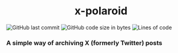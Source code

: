 <h1 align="center">x-polaroid</h1>

![GitHub last commit](https://img.shields.io/github/last-commit/alexandreaero/x-polaroid)
![GitHub code size in bytes](https://img.shields.io/github/languages/code-size/alexandreaero/x-polaroid)
![Lines of code](https://img.shields.io/tokei/lines/github/alexandreaero/x-polaroid)

### A simple way of archiving X (formerly Twitter) posts
